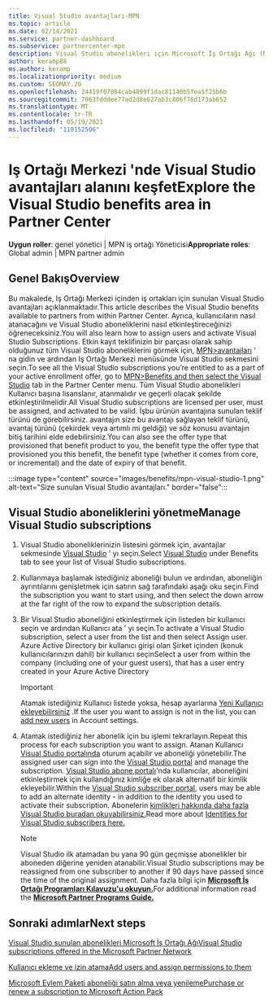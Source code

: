 ```yaml
---
title: Visual Studio avantajları-MPN
ms.topic: article
ms.date: 02/14/2021
ms.service: partner-dashboard
ms.subservice: partnercenter-mpn
description: Visual Studio abonelikleri için Microsoft İş Ortağı Ağı (MPN) avantajları hakkında bilgi edinin
author: keramp88
ms.author: keramp
ms.localizationpriority: medium
ms.custom: SEOMAY.20
ms.openlocfilehash: 24419f07084cab4899f1dac81140b5fea5f25b6b
ms.sourcegitcommit: 7063fdddee77ad2d8e627ab3c806f76d173ab652
ms.translationtype: MT
ms.contentlocale: tr-TR
ms.lasthandoff: 05/19/2021
ms.locfileid: "110152506"
---
```

# <a name="explore-the-visual-studio-benefits-area-in-partner-center"></a><span data-ttu-id="6ca1a-103">Iş Ortağı Merkezi 'nde Visual Studio avantajları alanını keşfet</span><span class="sxs-lookup"><span data-stu-id="6ca1a-103">Explore the Visual Studio benefits area in Partner Center</span></span>

<span data-ttu-id="6ca1a-104">**Uygun roller**: genel yönetici | MPN iş ortağı Yöneticisi</span><span class="sxs-lookup"><span data-stu-id="6ca1a-104">**Appropriate roles**: Global admin | MPN partner admin</span></span>

## <a name="overview"></a><span data-ttu-id="6ca1a-105">Genel Bakış</span><span class="sxs-lookup"><span data-stu-id="6ca1a-105">Overview</span></span>

<span data-ttu-id="6ca1a-106">Bu makalede, Iş Ortağı Merkezi içinden iş ortakları için sunulan Visual Studio avantajları açıklanmaktadır.</span><span class="sxs-lookup"><span data-stu-id="6ca1a-106">This article describes the Visual Studio benefits available to partners from within Partner Center.</span></span> <span data-ttu-id="6ca1a-107">Ayrıca, kullanıcıların nasıl atanacağını ve Visual Studio aboneliklerini nasıl etkinleştireceğinizi öğreneceksiniz.</span><span class="sxs-lookup"><span data-stu-id="6ca1a-107">You will also learn how to assign users and activate Visual Studio Subscriptions.</span></span> <span data-ttu-id="6ca1a-108">Etkin kayıt teklifinizin bir parçası olarak sahip olduğunuz tüm Visual Studio aboneliklerini görmek için,  [MPN>avantajları](https://partner.microsoft.com/dashboard/mpn/membership/benefits/visualstudio) ' na gidin ve ardından Iş Ortağı Merkezi menüsünde Visual Studio sekmesini seçin.</span><span class="sxs-lookup"><span data-stu-id="6ca1a-108">To see all the Visual Studio subscriptions you’re entitled to as a part of your active enrollment offer, go to  [MPN>Benefits and then select the Visual Studio](https://partner.microsoft.com/dashboard/mpn/membership/benefits/visualstudio) tab in the Partner Center menu.</span></span> <span data-ttu-id="6ca1a-109">Tüm Visual Studio abonelikleri Kullanıcı başına lisanslanır, atanmalıdır ve geçerli olacak şekilde etkinleştirilmelidir.</span><span class="sxs-lookup"><span data-stu-id="6ca1a-109">All Visual Studio subscriptions are licensed per user, must be assigned, and activated to be valid.</span></span> <span data-ttu-id="6ca1a-110">İşbu ürünün avantajına sunulan teklif türünü de görebilirsiniz. avantajın size bu avantajı sağlayan teklif türünü, avantaj türünü (çekirdek veya artımlı mi geldiği) ve söz konusu avantajın bitiş tarihini elde edebilirsiniz.</span><span class="sxs-lookup"><span data-stu-id="6ca1a-110">You can also see the offer type that provisioned that benefit product to you, the benefit type the offer type that provisioned you this benefit, the benefit type (whether it comes from core, or incremental) and the date of expiry of that benefit.</span></span>

:::image type="content" source="images/benefits/mpn-visual-studio-1.png" alt-text="Size sunulan Visual Studio avantajları." border="false":::

## <a name="manage-visual-studio-subscriptions"></a><span data-ttu-id="6ca1a-112">Visual Studio aboneliklerini yönetme</span><span class="sxs-lookup"><span data-stu-id="6ca1a-112">Manage Visual Studio subscriptions</span></span>

1. <span data-ttu-id="6ca1a-113">Visual Studio aboneliklerinizin listesini görmek için, avantajlar sekmesinde [Visual Studio](https://partner.microsoft.com/dashboard/mpn/membership/benefits/visualstudio) ' yı seçin.</span><span class="sxs-lookup"><span data-stu-id="6ca1a-113">Select [Visual Studio](https://partner.microsoft.com/dashboard/mpn/membership/benefits/visualstudio) under Benefits tab to see your list of Visual Studio subscriptions.</span></span>

2. <span data-ttu-id="6ca1a-114">Kullanmaya başlamak istediğiniz aboneliği bulun ve ardından, aboneliğin ayrıntılarını genişletmek için satırın sağ tarafındaki aşağı oku seçin.</span><span class="sxs-lookup"><span data-stu-id="6ca1a-114">Find the subscription you want to start using, and then select the down arrow at the far right of the row to expand the subscription details.</span></span>

3. <span data-ttu-id="6ca1a-115">Bir Visual Studio aboneliğini etkinleştirmek için listeden bir kullanıcı seçin ve ardından Kullanıcı ata ' yı seçin.</span><span class="sxs-lookup"><span data-stu-id="6ca1a-115">To activate a Visual Studio subscription, select a user from the list and then select Assign user.</span></span> <span data-ttu-id="6ca1a-116">Azure Active Directory bir kullanıcı girişi olan Şirket içinden (konuk kullanıcılarınızın dahil) bir kullanıcı seçin</span><span class="sxs-lookup"><span data-stu-id="6ca1a-116">Select a user from within the company (including one of your guest users), that has a user entry created in your Azure Active Directory</span></span>

   > [!IMPORTANT]
   > <span data-ttu-id="6ca1a-117">Atamak istediğiniz Kullanıcı listede yoksa, hesap ayarlarına [Yeni Kullanıcı ekleyebilirsiniz](create-user-accounts-and-set-permissions.md) .</span><span class="sxs-lookup"><span data-stu-id="6ca1a-117">If the user you want to assign is not in the list, you can [add new users](create-user-accounts-and-set-permissions.md) in Account settings.</span></span>

4. <span data-ttu-id="6ca1a-118">Atamak istediğiniz her abonelik için bu işlemi tekrarlayın.</span><span class="sxs-lookup"><span data-stu-id="6ca1a-118">Repeat this process for each subscription you want to assign.</span></span> <span data-ttu-id="6ca1a-119">Atanan Kullanıcı [Visual Studio portalında](https://my.visualstudio.com/) oturum açabilir ve aboneliği yönetebilir.</span><span class="sxs-lookup"><span data-stu-id="6ca1a-119">The assigned user can sign into the [Visual Studio portal](https://my.visualstudio.com/) and manage the subscription.</span></span> <span data-ttu-id="6ca1a-120">[Visual Studio abone portalı](https://my.visualstudio.com/?wt.mc_id=o%7Emsft%7Edocs)'nda kullanıcılar, aboneliğini etkinleştirmek için kullandığınız kimliğe ek olarak alternatif bir kimlik ekleyebilir.</span><span class="sxs-lookup"><span data-stu-id="6ca1a-120">Within the [Visual Studio subscriber portal](https://my.visualstudio.com/?wt.mc_id=o%7Emsft%7Edocs), users may be able to add an alternate identity - in addition to the identity you used to activate their subscription.</span></span> <span data-ttu-id="6ca1a-121">Abonelerin [kimlikleri hakkında daha fazla Visual Studio buradan okuyabilirsiniz.](/visualstudio/subscriptions/vs-alternate-identity)</span><span class="sxs-lookup"><span data-stu-id="6ca1a-121">Read more about [Identities for Visual Studio subscribers here.](/visualstudio/subscriptions/vs-alternate-identity)</span></span>

   > [!Note]
   > <span data-ttu-id="6ca1a-122">Visual Studio ilk atamadan bu yana 90 gün geçmişse abonelikler bir aboneden diğerine yeniden atanabilir.</span><span class="sxs-lookup"><span data-stu-id="6ca1a-122">Visual Studio subscriptions may be reassigned from one subscriber to another if 90 days have passed since the time of the original assignment.</span></span> <span data-ttu-id="6ca1a-123">Daha fazla bilgi için **[Microsoft İş Ortağı Programları Kılavuzu'u okuyun.](https://aka.ms/partner-benefits-use-guide)**</span><span class="sxs-lookup"><span data-stu-id="6ca1a-123">For additional information read the **[Microsoft Partner Programs Guide.](https://aka.ms/partner-benefits-use-guide)**</span></span>

## <a name="next-steps"></a><span data-ttu-id="6ca1a-124">Sonraki adımlar</span><span class="sxs-lookup"><span data-stu-id="6ca1a-124">Next steps</span></span>

[<span data-ttu-id="6ca1a-125">Visual Studio sunulan abonelikleri Microsoft İş Ortağı Ağı</span><span class="sxs-lookup"><span data-stu-id="6ca1a-125">Visual Studio subscriptions offered in the Microsoft Partner Network</span></span>](/visualstudio/subscriptions/program-mpn)

[<span data-ttu-id="6ca1a-126">Kullanıcı ekleme ve izin atama</span><span class="sxs-lookup"><span data-stu-id="6ca1a-126">Add users and assign permissions to them</span></span>](create-user-accounts-and-set-permissions.md)

[<span data-ttu-id="6ca1a-127">Microsoft Eylem Paketi aboneliği satın alma veya yenileme</span><span class="sxs-lookup"><span data-stu-id="6ca1a-127">Purchase or renew a subscription to Microsoft Action Pack</span></span>](mpn-get-action-pack.md)
